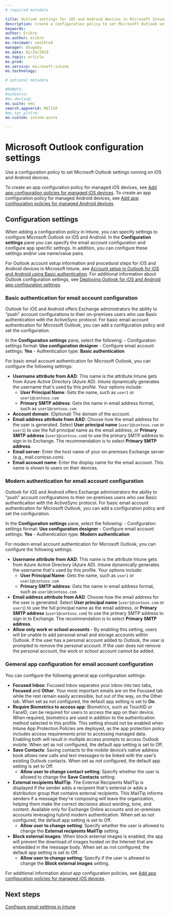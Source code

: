 ```yaml
---
# required metadata

title: Outlook settings for iOS and Android devices in Microsoft Intune
description: Create a configuration policy to set Microsoft Outlook settings running on iOS and Android devices.
keywords:
author: Erikre
ms.author: erikre
ms.reviewer: smithre4
manager: dougeby
ms.date: 01/24/2019
ms.topic: article
ms.prod:
ms.service: microsoft-intune
ms.technology:

# optional metadata

#ROBOTS:
#audience:
#ms.devlang:
ms.suite: ems
search.appverid: MET150
#ms.tgt_pltfrm:
ms.custom: intune-azure

---
```


# Microsoft Outlook configuration settings 

Use a configuration policy to set Microsoft Outlook settings running on iOS and Android devices. 

To create an app configuration policy for managed iOS devices, see [Add app configuration policies for managed iOS devices](app-configuration-policies-use-ios.md). To create an app configuration policy for managed Android devices, see [Add app configuration policies for managed Android devices](app-configuration-policies-use-android.md). 

## Configuration settings

When adding a configuration policy in Intune, you can specify settings to configure Microsoft Outlook on iOS and Android. In the **Configuration settings** pane you can specify the email account configuration and configure app specific settings. In addition, you can configure these settings and/or use name/value pairs.

For Outlook account setup information and procedural steps for iOS and Android devices in Microsoft Intune, see [Account setup in Outlook for iOS and Android using Basic authentication](https://docs.microsoft.com/Exchange/clients/outlook-for-ios-and-android/account-setup). For additional information about Outlook configuration settings, see [Deploying Outlook for iOS and Android app configuration settings](https://docs.microsoft.com/exchange/clients-and-mobile-in-exchange-online/outlook-for-ios-and-android/outlook-for-ios-and-android-configuration-with-microsoft-intune).

### Basic authentication for email account configuration
Outlook for iOS and Android offers Exchange administrators the ability to "push" account configurations to their on-premises users who use Basic authentication with the ActiveSync protocol. For basic email account authentication for Microsoft Outlook, you can add a configuration policy and set the configuration.

In the **Configuraiton settings** pane, select the following:
    - Conifguration settings format: **Use configuration designer**
    - Configure email account settings: **Yes**
    - Authentication type: **Basic authentication**

For basic email account authentication for Microsoft Outlook, you can configure the following settings:
- **Username attribute from AAD**: This name is the attribute Intune gets from Azure Active Directory (Azure AD). Intune dynamically generates the username that's used by this profile. Your options include:
  - **User Principal Name**: Gets the name, such as `user1` or `user1@contoso.com`
  - **Primary SMTP address**: Gets the name in email address format, such as `user1@contoso.com`
- **Account domain**: (Optional) The domain of the account.
- **Email address attribute from AAD**: Choose how the email address for the user is generated. Select **User principal name** (`user1@contoso.com` or `user1`) to use the full principal name as the email address, or **Primary SMTP address** (`user1@contoso.com`) to use the primary SMTP address to sign in to Exchange. The recommendation is to select **Primary SMTP address**.
- **Email server**: Enter the host name of your on-premises Exchange server (e.g., mail.contoso.com).
- **Email account name**: Enter the display name for the email account. This name is shown to users on their devices.

### Modern authentication for email account configuration
Outlook for iOS and Android offers Exchange administrators the ability to "push" account configurations to their on-premises users who use Basic authentication with the ActiveSync protocol. For basic email account authentication for Microsoft Outlook, you can add a configuration policy and set the configuration.

In the **Configuraiton settings** pane, select the following:
    - Conifguration settings format: **Use configuration designer**
    - Configure email account settings: **Yes**
    - Authentication type: **Modern authentication**

For modern email account authentication for Microsoft Outlook, you can configure the following settings:
- **Username attribute from AAD**: This name is the attribute Intune gets from Azure Active Directory (Azure AD). Intune dynamically generates the username that's used by this profile. Your options include:
  - **User Principal Name**: Gets the name, such as `user1` or `user1@contoso.com`
  - **Primary SMTP address**: Gets the name in email address format, such as `user1@contoso.com`
- **Email address attribute from AAD**: Choose how the email address for the user is generated. Select **User principal name** (`user1@contoso.com` or `user1`) to use the full principal name as the email address, or **Primary SMTP address** (`user1@contoso.com`) to use the primary SMTP address to sign in to Exchange. The recommendation is to select **Primary SMTP address**.
- **Allow only work or school accounts** - By enabling this setting, users will be unable to add personal email and storage accounts within Outlook. If the user has a personal account added to Outlook, the user is prompted to remove the personal account. If the user does not remove the personal account, the work or school account cannot be added.​

### Gemeral app configuration for email account configuration
You can configure the following general app configuration settings:
- **Focused Inbox**: Focused Inbox separates your inbox into two tabs, **Focused** and **Other**. Your most important emails are on the Focused tab while the rest remain easily accessible, but out of the way, on the Other tab. When set as not configured, the default app setting is set to **On**.
- **Require Biometrics to access app**: Biometrics, such as TouchID or FaceID, can be required for users to access the app on their device. When required, biometrics are used in addition to the authentication method selected in this profile. This setting should not be enabled when Intune App Protection Policies are deployed, as the app protection policy includes access requirements prior to accessing managed data. Enabling both will result in multiple access prompts to access Outlook mobile. When set as not configured, the default app setting is set to Off.
- **Save Contacts**: Saving contacts to the mobile device’s native address book allows new calls and text messages to be linked with the user’s existing Outlook contacts. When set as not configured, the default app setting is set to Off.
    - **Allow user to change contact setting**: Specify whether the user is allowed to change the **Save Contacts** setting.
- **External recipients MailTip**: The External Recipients MailTip is displayed if the sender adds a recipient that's external or adds a distribution group that contains external recipients. This MailTip informs senders if a message they're composing will leave the organization, helping them make the correct decisions about wording, tone, and content. Available only for Exchange Online accounts and on-premises accounts leveraging hybrid modern authentication. When set as not configured, the default app setting is set to Off.
    - **Allow user to change setting**: Specify whether the user is allowed to change the **External recipients MailTip** setting.
- **Block external images**: When block external images is enabled, the app will prevent the download of images hosted on the Internet that are embedded in the message body. When set as not configured, the default app setting is set to Off.
    - **Allow user to change setting**: Specify if the user is allowed to change the **Block external images** setting.

For additional information about app configuration policies, see [Add app configuration policies for managed iOS devices](app-configuration-policies-use-ios.md).

## Next steps
[Configure email settings in Intune](email-settings-configure.md)

